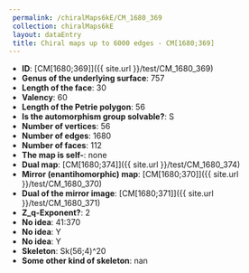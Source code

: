 ```yaml
--- 
 permalink: /chiralMaps6kE/CM_1680_369 
 collection: chiralMaps6kE
 layout: dataEntry
 title: Chiral maps up to 6000 edges - CM[1680;369]
---
```


- **ID**: [CM[1680;369]]({{ site.url }}/test/CM_1680_369)
- **Genus of the underlying surface**: 757
- **Length of the face**: 30
- **Valency**: 60
- **Length of the Petrie polygon**: 56
- **Is the automorphism group solvable?**: S
- **Number of vertices**: 56
- **Number of edges**: 1680
- **Number of faces**: 112
- **The map is self-**: none
- **Dual map**: [CM[1680;374]]({{ site.url }}/test/CM_1680_374)
- **Mirror (enantihomorphic) map**: [CM[1680;370]]({{ site.url }}/test/CM_1680_370)
- **Dual of the mirror image**: [CM[1680;371]]({{ site.url }}/test/CM_1680_371)
- **Z_q-Exponent?**: 2
- **No idea**:  41:370
- **No idea**: Y
- **No idea**: Y
- **Skeleton**: Sk(56;4)^20
- **Some other kind of skeleton**: nan
